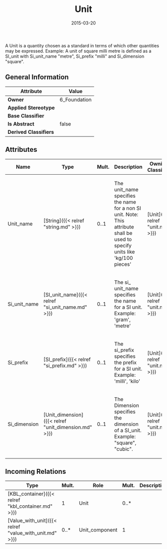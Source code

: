 ﻿---
title: Unit
toc: false
type: specs
date: "2015-03-20"
draft: false
specification: KBL
version: 2.4.sr1
documentType: "Recommendation"
elementType: Class
classes:
  - Unit
menu_name: kbl-2.4.sr1
---
<p>A Unit is a quantity chosen as a standard in terms of which other quantities may be expressed. Example: A unit of square milli metre is defined as a SI_unit with Si_unit_name "metre", Si_prefix "milli" and Si_dimension "square".</p>

## General Information

| Attribute               | Value |
|-------------------------|-------|
| **Owner**               | 6_Foundation |
| **Applied Stereotype**  |   |
| **Base Classifier**     |   |
| **Is Abstract**         | false |
| **Derived Classifiers** |   |

## Attributes
|  Name  |  Type  |  Mult.  |  Description  |  Owning Classifier  |
|--------|--------|---------|---------------|--------------|
|Unit_name | [String]({{< relref "string.md" >}}) | 0..1 | <p>The unit_name specifies the name for a non SI unit. Note: This attribute shall be used to specify units like 'kg/100 pieces'</p> | [Unit]({{< relref "unit.md" >}}) |
|Si_unit_name | [SI_unit_name]({{< relref "si_unit_name.md" >}}) | 0..1 | <p>The si_ unit_name specifies the name for a SI unit. Example:  'gram', 'metre'</p> | [Unit]({{< relref "unit.md" >}}) |
|Si_prefix | [SI_prefix]({{< relref "si_prefix.md" >}}) | 0..1 | <p>The si_prefix specifies the prefix for a SI unit. Example: 'milli', 'kilo'</p> | [Unit]({{< relref "unit.md" >}}) |
|Si_dimension | [Unit_dimension]({{< relref "unit_dimension.md" >}}) | 0..1 | <p>The Dimension specifies the dimension of a SI_unit. Example: "square", "cubic".</p> | [Unit]({{< relref "unit.md" >}}) |

##  Incoming Relations
|    Type  |   Mult.  |   Role    |   Mult.   |   Description  |
|----------|----------|-----------|-----------|----------------|
| [KBL_container]({{< relref "kbl_container.md" >}}) | 1 | Unit | 0..* |  |
| [Value_with_unit]({{< relref "value_with_unit.md" >}}) | 0..* | Unit_component | 1 |  |
